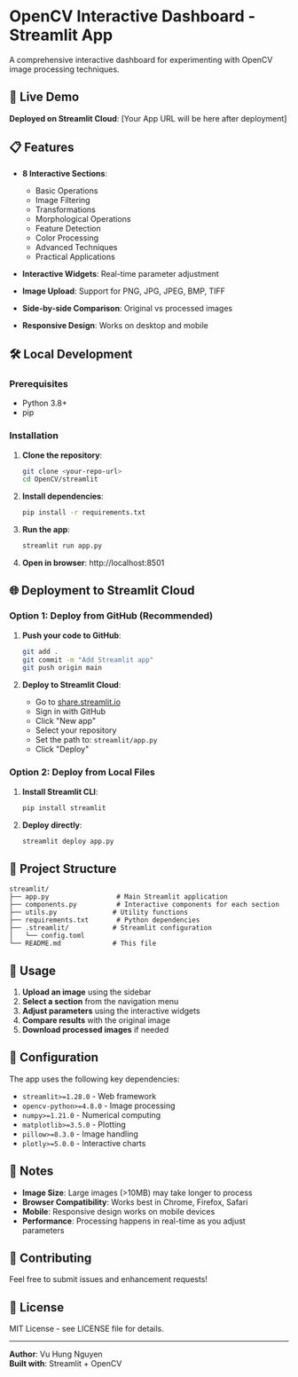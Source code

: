 # OpenCV Interactive Dashboard - Streamlit App

A comprehensive interactive dashboard for experimenting with OpenCV image processing techniques.

## 🚀 Live Demo

**Deployed on Streamlit Cloud**: [Your App URL will be here after deployment]

## 📋 Features

- **8 Interactive Sections**:
  - Basic Operations
  - Image Filtering
  - Transformations
  - Morphological Operations
  - Feature Detection
  - Color Processing
  - Advanced Techniques
  - Practical Applications

- **Interactive Widgets**: Real-time parameter adjustment
- **Image Upload**: Support for PNG, JPG, JPEG, BMP, TIFF
- **Side-by-side Comparison**: Original vs processed images
- **Responsive Design**: Works on desktop and mobile

## 🛠️ Local Development

### Prerequisites
- Python 3.8+
- pip

### Installation

1. **Clone the repository**:
   ```bash
   git clone <your-repo-url>
   cd OpenCV/streamlit
   ```

2. **Install dependencies**:
   ```bash
   pip install -r requirements.txt
   ```

3. **Run the app**:
   ```bash
   streamlit run app.py
   ```

4. **Open in browser**: http://localhost:8501

## 🌐 Deployment to Streamlit Cloud

### Option 1: Deploy from GitHub (Recommended)

1. **Push your code to GitHub**:
   ```bash
   git add .
   git commit -m "Add Streamlit app"
   git push origin main
   ```

2. **Deploy to Streamlit Cloud**:
   - Go to [share.streamlit.io](https://share.streamlit.io)
   - Sign in with GitHub
   - Click "New app"
   - Select your repository
   - Set the path to: `streamlit/app.py`
   - Click "Deploy"

### Option 2: Deploy from Local Files

1. **Install Streamlit CLI**:
   ```bash
   pip install streamlit
   ```

2. **Deploy directly**:
   ```bash
   streamlit deploy app.py
   ```

## 📁 Project Structure

```
streamlit/
├── app.py                 # Main Streamlit application
├── components.py          # Interactive components for each section
├── utils.py              # Utility functions
├── requirements.txt       # Python dependencies
├── .streamlit/           # Streamlit configuration
│   └── config.toml
└── README.md             # This file
```

## 🎯 Usage

1. **Upload an image** using the sidebar
2. **Select a section** from the navigation menu
3. **Adjust parameters** using the interactive widgets
4. **Compare results** with the original image
5. **Download processed images** if needed

## 🔧 Configuration

The app uses the following key dependencies:
- `streamlit>=1.28.0` - Web framework
- `opencv-python>=4.8.0` - Image processing
- `numpy>=1.21.0` - Numerical computing
- `matplotlib>=3.5.0` - Plotting
- `pillow>=8.3.0` - Image handling
- `plotly>=5.0.0` - Interactive charts

## 📝 Notes

- **Image Size**: Large images (>10MB) may take longer to process
- **Browser Compatibility**: Works best in Chrome, Firefox, Safari
- **Mobile**: Responsive design works on mobile devices
- **Performance**: Processing happens in real-time as you adjust parameters

## 🤝 Contributing

Feel free to submit issues and enhancement requests!

## 📄 License

MIT License - see LICENSE file for details.

---

**Author**: Vu Hung Nguyen  
**Built with**: Streamlit + OpenCV 